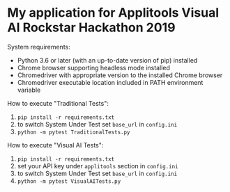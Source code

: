 # My application for Applitools Visual AI Rockstar Hackathon 2019

System requirements:
  * Python 3.6 or later (with an up-to-date version of pip) installed
  * Chrome browser supporting headless mode installed
  * Chromedriver with appropriate version to the installed Chrome browser
  * Chromedriver executable location included in PATH environment variable

How to execute "Traditional Tests":
  1. `pip install -r requirements.txt`
  2. to switch System Under Test set `base_url` in `config.ini`
  3. `python -m pytest TraditionalTests.py`

How to execute "Visual AI Tests":
  1. `pip install -r requirements.txt`
  2. set your API key under `applitools` section in `config.ini`
  3. to switch System Under Test set `base_url` in `config.ini`
  4. `python -m pytest VisualAITests.py`

